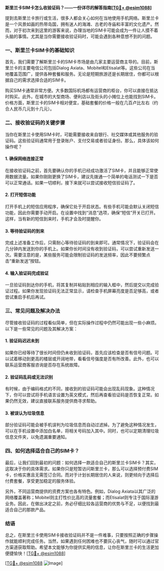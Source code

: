 **斯里兰卡SIM卡怎么收验证码？——一份详尽的解答指南[[TG💪+ @esim1088](https://t.me/s/esim1088)]**

提到去斯里兰卡旅行或生活，很多人都会关心如何在当地使用手机网络。斯里兰卡是一个风景如画的热带岛国，拥有迷人的海滩、古老的寺庙和丰富的文化遗产。然而，对于初次来到这里的游客来说，办理当地的SIM卡可能会成为一件让人摸不着头脑的事情。尤其是当你需要接收验证码时，可能会遇到各种意想不到的问题。

### 一、斯里兰卡SIM卡的基础知识

首先，我们需要了解斯里兰卡的SIM卡市场是由几家主要运营商主导的。目前，斯里兰卡的主要电信公司包括Dialog Axiata、Mobitel和Etisalat等。这些公司在当地覆盖范围广，提供各种套餐和服务。无论是短期旅游还是长期居住，你都可以根据自己的需求选择合适的SIM卡。

购买SIM卡通常非常方便。大多数国际机场都有运营商的柜台，你可以直接在抵达时购买。此外，在城市的大型商场、便利店以及街头的小摊位上也能找到SIM卡。价格方面，斯里兰卡的SIM卡相对便宜，基础套餐的价格一般在几百卢比左右（约合人民币几元到十几元）。

### 二、接收验证码的关键步骤

当你在斯里兰卡使用SIM卡时，可能需要接收来自银行、社交媒体或其他服务的验证码。这些验证码通常用于登录账户、支付交易或者验证身份。那么，具体该如何操作呢？

#### 1. 确保网络连接正常

在接收验证码之前，首先要确认你的手机已经成功激活了SIM卡，并且能够正常使用数据流量。如果你刚刚更换了SIM卡，建议先拨通一个简单的电话测试一下是否可以正常通话。如果一切顺利，接下来就可以尝试接收短信验证码了。

#### 2. 打开短信功能

打开手机上的短信应用程序，确保它处于开启状态。有些手机可能会默认关闭短信功能，因此你需要手动开启。在设置中找到“消息”选项，确保“短信”开关已打开。这样，当有新的短信到来时，手机才会及时提醒你。

#### 3. 等待验证码的到来

完成上述准备工作后，只需耐心等待验证码的到来即可。通常情况下，验证码会在几分钟内发送到你的手机上。如果你长时间没有收到验证码，可以尝试重新发送一次。需要注意的是，某些服务可能会限制验证码的发送频率，因此不要频繁点击“重新发送”按钮。

#### 4. 输入验证码完成验证

一旦验证码到达你的手机，将其复制并粘贴到相应的输入框中，然后提交以完成验证过程。如果你发现验证码无法正常显示，请检查手机屏幕亮度是否足够高，或者尝试重启手机后再试。

### 三、常见问题及解决办法

尽管接收验证码的过程看似简单，但在实际操作过程中仍然可能出现一些小麻烦。以下是一些常见的问题及其解决方案：

#### 1. 验证码迟迟未到

如果你已经等待了很长时间但仍未收到验证码，首先应该检查是否有信号问题。可以试着移动到更高的楼层或开阔地带，看看信号强度是否有所改善。此外，也可以联系运营商客服咨询是否存在系统故障。

#### 2. 验证码乱码或无法识别

有时候，由于编码格式的不同，接收到的验证码可能会出现乱码现象。这种情况下，你可以尝试将手机语言设置为英文模式，然后再查看验证码是否恢复正常。如果仍然无效，建议直接联系服务提供商寻求帮助。

#### 3. 被误认为垃圾信息

部分验证码可能会被手机误判为垃圾信息而自动过滤掉。为了避免这种情况发生，可以在手机设置中添加白名单，将相关号码加入其中。同时，也可以定期清理垃圾信息文件夹，以免遗漏重要通知。

### 四、如何选择适合自己的SIM卡？

最后，让我们回到最初的问题：如何选择一款适合自己的斯里兰卡SIM卡？其实，这取决于你的具体需求。如果你只是短暂访问斯里兰卡，那么可以选择预付费SIM卡，价格实惠且无需签订合同。而对于计划长期居住的人来说，则更倾向于选择后付费套餐，享受更加稳定的服务体验。

另外，不同运营商提供的资费方案也各有特色。例如，Dialog Axiata以其广泛的网络覆盖著称；Mobitel则主打性价比高的流量套餐；而Etisalat则专注于国际漫游业务。因此，在做出决定之前，务必仔细比较各运营商的优势与不足，以便找到最适合自己的那款产品。

### 结语

总之，在斯里兰卡使用SIM卡接收验证码并不是一件难事，只要按照正确的步骤操作就能顺利完成任务。当然，如果遇到任何困难也不要灰心丧气，随时可以通过官方渠道获取帮助。希望本文能够为你提供实用的信息，让你在斯里兰卡的生活更加便捷愉快！[[TG💪+ @esim1088](https://t.me/s/esim1088)] 

[[TG💪+ @esim1088](https://t.me/s/esim1088) ![Image](https://i.postimg.cc/4NQfJmqS/Snipaste-2025-05-13-00-14-12.png)]